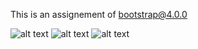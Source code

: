 ﻿This is an assignement of bootstrap@4.0.0

![alt text](https://github.com/Otmane-debug/bootstrap/blob/master/home.png)
![alt text](https://github.com/Otmane-debug/bootstrap/blob/master/about_us.png)
![alt text](https://github.com/Otmane-debug/bootstrap/blob/master/contact_us.png)
